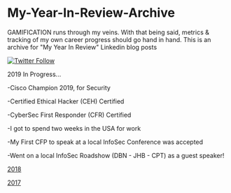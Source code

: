 # My-Year-In-Review-Archive
GAMIFICATION runs through my veins. With that being said, metrics & tracking of my own career progress should go hand in hand. This is an archive for "My Year In Review" Linkedin blog posts

[![Twitter Follow](https://img.shields.io/twitter/follow/DoGByTeZN.svg?style=social&label=Follow%20%40DoGByTeZN)](https://twitter.com/DoGByTeZN)

2019 In Progress...

-Cisco Champion 2019, for Security

-Certified Ethical Hacker (CEH) Certified

-CyberSec First Responder (CFR) Certified

-I got to spend two weeks in the USA for work

-My First CFP to speak at a local InfoSec Conference was accepted

-Went on a local InfoSec Roadshow (DBN - JHB - CPT) as a guest speaker!

[2018](https://www.linkedin.com/pulse/2018-my-annual-review-chelin-sampson/)

[2017](https://www.linkedin.com/pulse/2017-my-year-review-chelin-sampson/)
